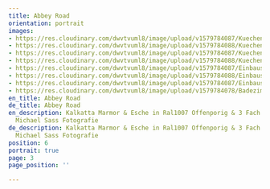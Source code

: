 ```yaml
---
title: Abbey Road
orientation: portrait
images:
- https://res.cloudinary.com/dwvtvuml8/image/upload/v1579784087/Kuechenzeile-Sideboard-Wohnzimmer-Einbauschrank_yx4i2h.jpg
- https://res.cloudinary.com/dwvtvuml8/image/upload/v1579784088/Kuechenzeile-Sideboard-schwarz-Steinplatte_gpobz9.jpg
- https://res.cloudinary.com/dwvtvuml8/image/upload/v1579784087/Kuechenzeile-Sideboard-Kueche-Unterschrank_cm2frp.jpg
- https://res.cloudinary.com/dwvtvuml8/image/upload/v1579784088/Kuechenzeile-Arbeitsplatte-Stein-Kueche-schwarz_qogimv.jpg
- https://res.cloudinary.com/dwvtvuml8/image/upload/v1579784087/Einbauschrank-wandhoch-Fronten-Einteilung_mrltcv.jpg
- https://res.cloudinary.com/dwvtvuml8/image/upload/v1579784088/Einbauschrank-wandhoch-Eiche-Schrank_si84rx.jpg
- https://res.cloudinary.com/dwvtvuml8/image/upload/v1579784087/Einbauschrank-schwarz-wandhoch-hochwertig_k9pxex.jpg
- https://res.cloudinary.com/dwvtvuml8/image/upload/v1579784078/Badezimmer-Waschtisch_t0tegf.jpg
en_title: Abbey Road
de_title: Abbey Road
en_description: Kalkatta Marmor & Esche in Ral1007 Offenporig & 3 Fach Lackiert /
  Michael Sass Fotografie
de_description: Kalkatta Marmor & Esche in Ral1007 Offenporig & 3 Fach Lackiert /
  Michael Sass Fotografie
position: 6
portrait: true
page: 3
page_position: ''

---
```

